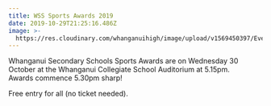```yaml
---
title: WSS Sports Awards 2019
date: 2019-10-29T21:25:16.486Z
image: >-
  https://res.cloudinary.com/whanganuihigh/image/upload/v1569450397/Events/WSS-Sports-Awards-Banner-2019.png
---
```

Whanganui Secondary Schools Sports Awards are on Wednesday 30 October at the Whanganui Collegiate School Auditorium at 5.15pm.  
Awards commence 5.30pm sharp!

Free entry for all (no ticket needed).
